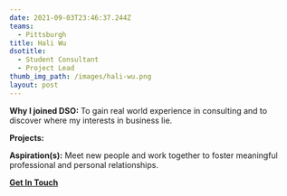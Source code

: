 ```yaml
---
date: 2021-09-03T23:46:37.244Z
teams:
  - Pittsburgh
title: Hali Wu
dsotitle:
  - Student Consultant
  - Project Lead
thumb_img_path: /images/hali-wu.png
layout: post
---
```

**Why I joined DSO:** To gain real world experience in consulting and to discover where my interests in business lie.

**Projects:** 

**Aspiration(s):** Meet new people and work together to foster meaningful professional and personal relationships.

**[Get In Touch](mailto:haliwu@dsoglobal.org)**